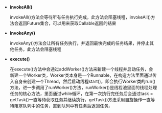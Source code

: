 - **invokeAll()**

  invokeAll()方法会等待所有任务执行完成，此方法会阻塞线程，invokeAll()方法会返回Future集合，可以用来获取Callable返回的结果

- **invokeAny()**

  invokeAny()方法会让所有任务执行，并返回最快完成的任务结果，并停止其他任务，此方法会阻塞线程

- **execute()**

  在execute()方法中会通过addWorker()方法来新建一个线程并启动任务，会新建一个Worker类，Worker类本身是一个Runnable，在构造方法里面通过传入自身来创建一个Thread，然后启动线程start()，即会执行Worker类的run()方法，进一步调用了runWorker()方法，runWorker()是线程池里面的线程处理任务的核心方法，里面通过while循环，在第一次执行完任务后会通过task = getTask()一直等待获取任务并继续执行，getTask()方法采用自旋操作一直等待阻塞队列中的任务，直到队列中有任务后返回任务。